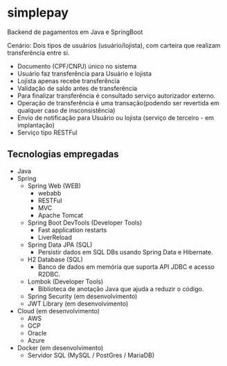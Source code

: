 # simplepay
Backend de pagamentos em Java e SpringBoot

Cenário:
Dois tipos de usuários (usuário/lojista), com carteira que realizam transferência entre si.
- Documento (CPF/CNPJ) único no sistema
- Usuário faz transferência para Usuário e lojista
- Lojista apenas recebe transferência
- Validação de saldo antes de transferência
- Para finalizar transferência é consultado serviço autorizador externo.
- Operação de transferência é uma transação(podendo ser revertida em qualquer caso de insconsistência)
- Envio de notificação para Usuário ou lojista (serviço de terceiro - em implantação)
- Serviço tipo RESTFul

## Tecnologias empregadas

- Java
- Spring
  - Spring Web (WEB)
    - webabb
    - RESTFul
    - MVC
    - Apache Tomcat
  - Spring Boot DevTools (Developer Tools)
    - Fast application restarts
    - LiverReload
  - Spring Data JPA (SQL)
    - Persistir dados em SQL DBs usando Spring Data e Hibernate.
  - H2 Database (SQL)
    - Banco de dados em memória que suporta API JDBC e acesso R2DBC.
  - Lombok (Developer Tools)
    - Biblioteca de anotação Java que ajuda a reduzir o código.
  - Spring Security (em desenvolvimento)
  - JWT Library (em desenvolvimento)
- Cloud (em desenvolvimento)
  - AWS
  - GCP
  - Oracle
  - Azure
- Docker (em desenvolvimento)
  - Servidor SQL (MySQL / PostGres / MariaDB)